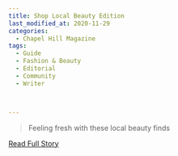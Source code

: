 ```yaml
---
title: Shop Local Beauty Edition 
last_modified_at: 2020-11-29
categories:
  - Chapel Hill Magazine
tags:
  - Guide
  - Fashion & Beauty
  - Editorial 
  - Community
  - Writer



---
```


> Feeling fresh with these local beauty finds

<a href="https://issuu.com/shannonmedia/docs/chmmj17issuu_/24" target="_blank">Read Full Story</a>

